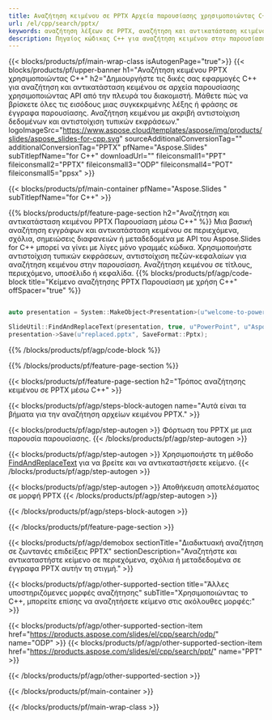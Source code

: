 ```yaml
---
title: Αναζήτηση κειμένου σε PPTX Αρχεία παρουσίασης χρησιμοποιώντας C++
url: /el/cpp/search/pptx/
keywords: αναζήτηση λέξεων σε PPTX, αναζήτηση και αντικατάσταση κειμένου σε PPTX, κείμενο αναζήτησης PPTX Παρουσίαση
description: Πηγαίος κώδικας C++ για αναζήτηση κειμένου στην παρουσίαση PPTX.
---
```


{{< blocks/products/pf/main-wrap-class isAutogenPage="true">}}
{{< blocks/products/pf/upper-banner h1="Αναζήτηση κειμένου PPTX χρησιμοποιώντας C++" h2="Δημιουργήστε τις δικές σας εφαρμογές C++ για αναζήτηση και αντικατάσταση κειμένου σε αρχεία παρουσίασης χρησιμοποιώντας API από την πλευρά του διακομιστή. Μάθετε πώς να βρίσκετε όλες τις εισόδους μιας συγκεκριμένης λέξης ή φράσης σε έγγραφα παρουσίασης. Αναζήτηση κειμένου με ακριβή αντιστοίχιση δεδομένων και αντιστοίχιση τυπικών εκφράσεων." logoImageSrc="https://www.aspose.cloud/templates/aspose/img/products/slides/aspose_slides-for-cpp.svg" sourceAdditionalConversionTag="" additionalConversionTag="PPTX" pfName="Aspose.Slides" subTitlepfName="for C++" downloadUrl="" fileiconsmall1="PPT" fileiconsmall2="PPTX" fileiconsmall3="ODP" fileiconsmall4="POT" fileiconsmall5="ppsx" >}}

{{< blocks/products/pf/main-container pfName="Aspose.Slides " subTitlepfName="for C++" >}}

{{% blocks/products/pf/feature-page-section  h2="Αναζήτηση και αντικατάσταση κειμένου PPTX Παρουσίαση μέσω C++" %}}
Μια βασική αναζήτηση εγγράφων και αντικατάσταση κειμένου σε περιεχόμενα, σχόλια, σημειώσεις διαφανειών ή μεταδεδομένα με API του Aspose.Slides for C++ μπορεί να γίνει με λίγες μόνο γραμμές κώδικα. Χρησιμοποιήστε αντιστοίχιση τυπικών εκφράσεων, αντιστοίχιση πεζών-κεφαλαίων για αναζήτηση κειμένου στην παρουσίαση. Αναζήτηση κειμένου σε τίτλους, περιεχόμενο, υποσέλιδο ή κεφαλίδα.
{{% blocks/products/pf/agp/code-block title="Κείμενο αναζήτησης PPTX Παρουσίαση με χρήση C++" offSpacer="true" %}}

```cpp

auto presentation = System::MakeObject<Presentation>(u"welcome-to-powerpoint.pptx");

SlideUtil::FindAndReplaceText(presentation, true, u"PowerPoint", u"Aspose.Slides", nullptr);
presentation->Save(u"replaced.pptx", SaveFormat::Pptx);	
```

{{% /blocks/products/pf/agp/code-block %}}

{{% /blocks/products/pf/feature-page-section %}}

{{< blocks/products/pf/feature-page-section  h2="Τρόπος αναζήτησης κειμένου σε PPTX μέσω C++" >}}

{{< blocks/products/pf/agp/steps-block-autogen name="Αυτά είναι τα βήματα για την αναζήτηση αρχείων κειμένου PPTX." >}}

{{< blocks/products/pf/agp/step-autogen >}}
Φόρτωση του PPTX με μια παρουσία παρουσίασης.
{{< /blocks/products/pf/agp/step-autogen >}}

{{< blocks/products/pf/agp/step-autogen >}}
Χρησιμοποιήστε τη μέθοδο [FindAndReplaceText](https://reference.aspose.com/slides/cpp/aspose.slides.util/slideutil/findandreplacetext/) για να βρείτε και να αντικαταστήσετε κείμενο.
{{< /blocks/products/pf/agp/step-autogen >}}

{{< blocks/products/pf/agp/step-autogen >}}
Αποθήκευση αποτελέσματος σε μορφή PPTX
{{< /blocks/products/pf/agp/step-autogen >}}

{{< /blocks/products/pf/agp/steps-block-autogen >}}

{{< /blocks/products/pf/feature-page-section >}}

{{< blocks/products/pf/agp/demobox sectionTitle="Διαδικτυακή αναζήτηση σε ζωντανές επιδείξεις PPTX" sectionDescription="Αναζητήστε και αντικαταστήστε κείμενο σε περιεχόμενα, σχόλια ή μεταδεδομένα σε έγγραφα PPTX αυτήν τη στιγμή." >}}

{{< blocks/products/pf/agp/other-supported-section title="Άλλες υποστηριζόμενες μορφές αναζήτησης" subTitle="Χρησιμοποιώντας το C++, μπορείτε επίσης να αναζητήσετε κείμενο στις ακόλουθες μορφές:" >}}

{{< blocks/products/pf/agp/other-supported-section-item href="https://products.aspose.com/slides/el/cpp/search/odp/" name="ODP" >}}
{{< blocks/products/pf/agp/other-supported-section-item href="https://products.aspose.com/slides/el/cpp/search/ppt/" name="PPT" >}}


{{< /blocks/products/pf/agp/other-supported-section >}}

{{< /blocks/products/pf/main-container >}}
    
{{< /blocks/products/pf/main-wrap-class >}}